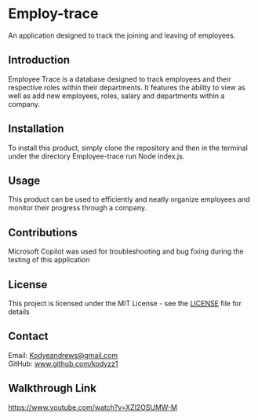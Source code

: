 # Employ-trace
An application designed to track the joining and leaving of employees.

## Introduction
Employee Trace is a database designed to track employees and their respective roles within their departments. It features the ability to view as well as add new employees, roles, salary and departments within a company.

## Installation
To install this product, simply clone the repository and then in the terminal under the directory Employee-trace run Node index.js.

## Usage
This product can be used to efficiently and neatly organize employees and monitor their progress through a company.

## Contributions
Microsoft Copilot was used for troubleshooting and bug fixing during the testing of this application

## License
This project is licensed under the MIT License - see the [LICENSE](./LICENSE) file for details

## Contact
Email: Kodyeandrews@gmail.com  
GitHub: www.github.com/kodyzz1

## Walkthrough Link
https://www.youtube.com/watch?v=XZl2OSUMW-M